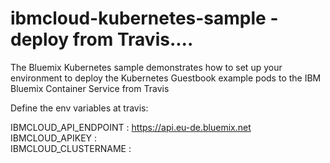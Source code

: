 # ibmcloud-kubernetes-sample - deploy from Travis....

The Bluemix Kubernetes sample demonstrates how to set up your environment to deploy the Kubernetes Guestbook example pods to the IBM Bluemix Container Service from Travis

Define the env variables at travis:

IBMCLOUD_API_ENDPOINT : https://api.eu-de.bluemix.net
IBMCLOUD_APIKEY : <generate an api key from cli..>  
IBMCLOUD_CLUSTERNAME : <clustername>
